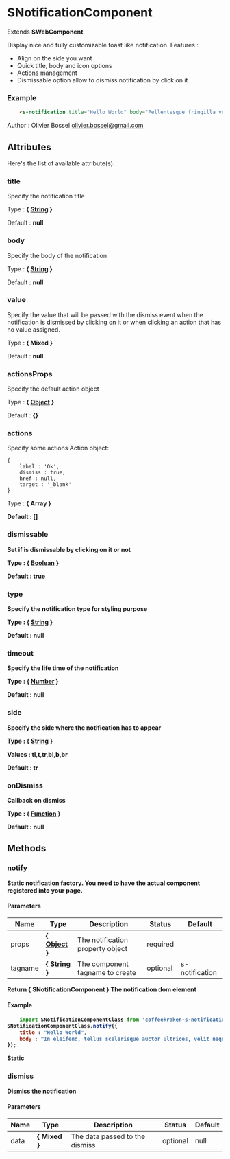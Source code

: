 # SNotificationComponent

Extends **SWebComponent**

Display nice and fully customizable toast like notification.
Features :
- Align on the side you want
- Quick title, body and icon options
- Actions management
- Dismissable option allow to dismiss notification by click on it


### Example
```html
	<s-notification title="Hello World" body="Pellentesque fringilla velit at tempor eleifend. Vestibulum finibus lacus et."></s-notification>
```
Author : Olivier Bossel [olivier.bossel@gmail.com](mailto:olivier.bossel@gmail.com)




## Attributes

Here's the list of available attribute(s).

### title

Specify the notification title

Type : **{ [String](https://developer.mozilla.org/fr/docs/Web/JavaScript/Reference/Objets_globaux/String) }**

Default : **null**


### body

Specify the body of the notification

Type : **{ [String](https://developer.mozilla.org/fr/docs/Web/JavaScript/Reference/Objets_globaux/String) }**

Default : **null**


### value

Specify the value that will be passed with the dismiss event when the notification is dismissed by clicking on it
or when clicking an action that has no value assigned.

Type : **{ Mixed }**

Default : **null**


### actionsProps

Specify the default action object

Type : **{ [Object](https://developer.mozilla.org/fr/docs/Web/JavaScript/Reference/Objets_globaux/Object) }**

Default : **{}**


### actions

Specify some actions
Action object:
```
{
	label : 'Ok',
	dismiss : true,
	href : null,
	target : '_blank'
}
```

Type : **{ Array<Object> }**

Default : **[]**


### dismissable

Set if is dismissable by clicking on it or not

Type : **{ [Boolean](https://developer.mozilla.org/fr/docs/Web/JavaScript/Reference/Objets_globaux/Boolean) }**

Default : **true**


### type

Specify the notification type for styling purpose

Type : **{ [String](https://developer.mozilla.org/fr/docs/Web/JavaScript/Reference/Objets_globaux/String) }**

Default : **null**


### timeout

Specify the life time of the notification

Type : **{ [Number](https://developer.mozilla.org/fr/docs/Web/JavaScript/Reference/Objets_globaux/Number) }**

Default : **null**


### side

Specify the side where the notification has to appear

Type : **{ [String](https://developer.mozilla.org/fr/docs/Web/JavaScript/Reference/Objets_globaux/String) }**

Values : **tl,t,tr,bl,b,br**

Default : **tr**


### onDismiss

Callback on dismiss

Type : **{ [Function](https://developer.mozilla.org/fr/docs/Web/JavaScript/Reference/Objets_globaux/Function) }**

Default : **null**




## Methods


### notify

Static notification factory. You need to have the actual component registered into your page.


#### Parameters
Name  |  Type  |  Description  |  Status  |  Default
------------  |  ------------  |  ------------  |  ------------  |  ------------
props  |  **{ [Object](https://developer.mozilla.org/fr/docs/Web/JavaScript/Reference/Objets_globaux/Object) }**  |  The notification property object  |  required  |
tagname  |  **{ [String](https://developer.mozilla.org/fr/docs/Web/JavaScript/Reference/Objets_globaux/String) }**  |  The component tagname to create  |  optional  |  s-notification

Return **{ SNotificationComponent }** The notification dom element

#### Example
```js
	import SNotificationComponentClass from 'coffeekraken-s-notification-component/class'
SNotificationComponentClass.notify({
	title : "Hello World",
	body : "In eleifend, tellus scelerisque auctor ultrices, velit neque porttitor ante, non fermentum ligula sem in mauris. Quisque nunc sem, tincidunt."
});
```
**Static**


### dismiss

Dismiss the notification


#### Parameters
Name  |  Type  |  Description  |  Status  |  Default
------------  |  ------------  |  ------------  |  ------------  |  ------------
data  |  **{ Mixed }**  |  The data passed to the dismiss  |  optional  |  null